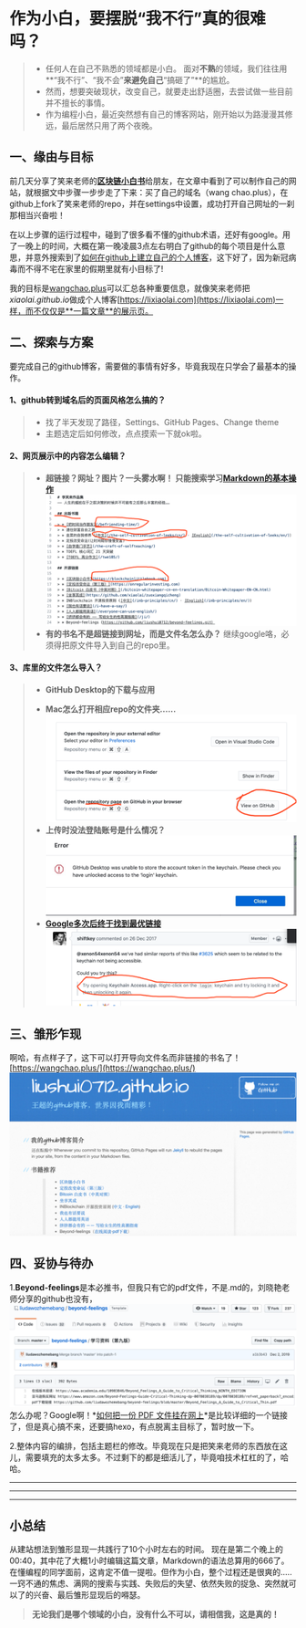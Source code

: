 # 作为小白，要摆脱“我不行”真的很难吗？

> *  任何人在自己不熟悉的领域都是小白。 面对**不熟**的领域，我们往往用**“我不行”、“我不会”**来避免自己**“搞砸了”**的尴尬。
> * 然而，想要突破现状，改变自己，就要走出舒适圈，去尝试做一些目前并不擅长的事情。
> * 作为编程小白，最近突然想有自己的博客网站，刚开始以为路漫漫其修远，最后居然只用了两个夜晚。

## 一、缘由与目标

前几天分享了笑来老师的[**区块链小白书**](https://blockchainlittlebook.com/#/)给朋友，在文章中看到了可以制作自己的网站，就根据文中步骤一步步走了下来：买了自己的域名（wang chao.plus），在github上fork了笑来老师的repo，并在settings中设置，成功打开自己网址的一刹那相当兴奋啦！

在以上步骤的运行过程中，碰到了很多看不懂的github术语，还好有google。用了一晚上的时间，大概在第一晚凌晨3点左右明白了github的每个项目是什么意思，并意外搜索到了[如何在github上建立自己的个人博客]([https://zhuanlan.zhihu.com/p/28321740](https://zhuanlan.zhihu.com/p/28321740)
)，这下好了，因为新冠病毒而不得不宅在家里的假期里就有小目标了!

我的目标是[wangchao.plus](https://wangchao.plus/)可以汇总各种重要信息，就像笑来老师把*xiaolai.github.io*做成个人博客[https://lixiaolai.com](https://lixiaolai.com)一样，而不仅仅是**一篇文章**的展示页。


## 二、探索与方案

要完成自己的github博客，需要做的事情有好多，毕竟我现在只学会了最基本的操作。

#### 1、github转到域名后的页面风格怎么搞的？

>  * 找了半天发现了路径，Settings、GitHub Pages、Change theme
> * 主题选定后如何修改，点点摸索一下就ok啦。

#### 2、网页展示中的内容怎么编辑？

>  * **超链接？网址？图片？一头雾水啊！
**只能搜索学习**[Markdown的基本操作](http://xianbai.me/learn-md/article/syntax/lists.html)**![xiaolai的README内容](images/1.png)
> * **有的书名不是超链接到网址，而是文件名怎么办？**
继续google咯，必须得把原文件导入到自己的repo里。


#### 3、库里的文件怎么导入？
>  * **GitHub Desktop的下载与应用**
>  + **Mac怎么打开相应repo的文件夹......**![文件夹路径](images/2.png)
> + **上传时没法登陆账号是什么情况？**![Error](images/3.png)
> + **[Google多次后终于找到最优链接](https://github.com/desktop/desktop/issues/3680)**
![大神解答](images/4.png)


## 三、雏形乍现
啊哈，有点样子了，这下可以打开导向文件名而非链接的书名了！[https://wangchao.plus/](https://wangchao.plus/)
![雏形](images/5.png)



## 四、妥协与待办

1.**Beyond-feelings**是本必推书，但我只有它的pdf文件，不是.md的，刘晓艳老师分享的github也没有，![刘老师的github](images/6.png)
 怎么办呢？Google啊！*[如何把一份 PDF 文件挂在网上](https://jiap.me/tutorial/how-to-post-pdf-on-website/)*是比较详细的一个链接了，但是真心搞不来，还要搞hexo，有点脱离主目标了，暂时放一下。

2.整体内容的编排，包括主题栏的修改。毕竟现在只是把笑来老师的东西放在这儿，需要填充的太多太多。不过剩下的都是细活儿了，毕竟咱技术杠杠的了，哈哈。

---
---
---
## 小总结
从建站想法到雏形显现一共践行了10个小时左右的时间。
现在是第二个晚上的00:40，其中花了大概1小时编辑这篇文章，Markdown的语法总算用的666了。
在懂编程的同学面前，这肯定不值一提啦。但作为小白，整个过程还是很爽的.....一窍不通的焦虑、满网的搜索与实践、失败后的失望、依然失败的捉急、突然就可以了的兴奋、最后雏形显现后的嘚瑟。

> **无论我们是哪个领域的小白，没有什么不可以，请相信我，这是真的！**

